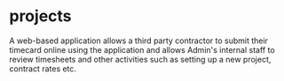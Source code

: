 # projects
 A web-based application allows a third party contractor to submit their timecard online using the application and allows Admin's internal staff to review timesheets and other activities such as setting up a new project, contract rates etc.

